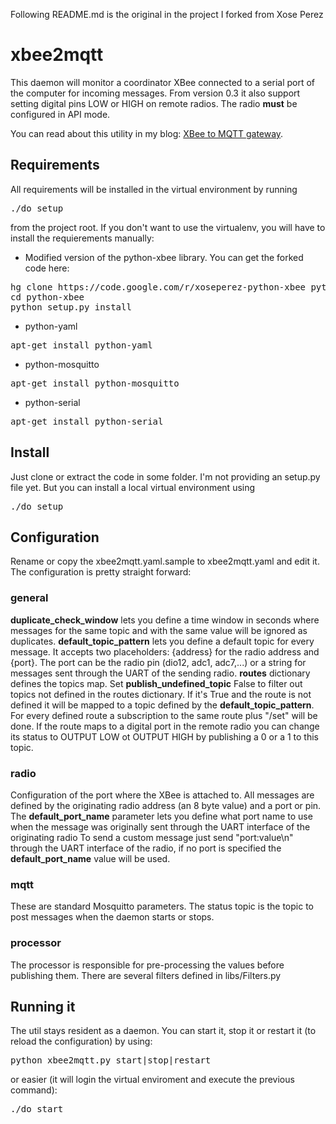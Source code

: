 Following README.md is the original in the project I forked from Xose Perez

# xbee2mqtt

This daemon will monitor a coordinator XBee connected to a serial port of the computer for incoming messages.
From version 0.3 it also support setting digital pins LOW or HIGH on remote radios.
The radio **must** be configured in API mode.

You can read about this utility in my blog: [XBee to MQTT gateway](http://tinkerman.eldiariblau.net/xbee-to-mqtt-gateway/ "XBee to MQTT gateway").

## Requirements

All requirements will be installed in the virtual environment by running

<pre>./do setup</pre>

from the project root. If you don't want to use the virtualenv, you will have to install
the requierements manually:

* Modified version of the python-xbee library. You can get the forked code here:
<pre>
hg clone https://code.google.com/r/xoseperez-python-xbee python-xbee
cd python-xbee
python setup.py install
</pre>

* python-yaml
<pre>apt-get install python-yaml</pre>

* python-mosquitto
<pre>apt-get install python-mosquitto</pre>

* python-serial
<pre>apt-get install python-serial</pre>


## Install

Just clone or extract the code in some folder. I'm not providing an setup.py file yet.
But you can install a local virtual environment using 

<pre>./do setup</pre>


## Configuration

Rename or copy the xbee2mqtt.yaml.sample to xbee2mqtt.yaml and edit it. The configuration is pretty straight forward:


### general

**duplicate_check_window** lets you define a time window in seconds where messages for the same topic and with the same value will be ignored as duplicates.
**default_topic_pattern** lets you define a default topic for every message. It accepts two placeholders: {address} for the radio address and {port}. 
The port can be the radio pin (dio12, adc1, adc7,...) or a string for messages sent through the UART of the sending radio. 
**routes** dictionary defines the topics map. 
Set **publish_undefined_topic** False to filter out topics not defined in the routes dictionary. 
If it's True and the route is not defined it will be mapped to a topic defined by the **default_topic_pattern**.
For every defined route a subscription to the same route plus "/set" will be done. 
If the route maps to a digital port in the remote radio you can change its status to OUTPUT LOW ot OUTPUT HIGH by publishing a 0 or a 1 to this topic.


### radio

Configuration of the port where the XBee is attached to.
All messages are defined by the originating radio address (an 8 byte value) and a port or pin.
The **default_port_name** parameter lets you define what port name to use when the message was originally sent through the UART interface of the originating radio 
To send a custom message just send "port:value\n" through the UART interface of the radio, if no port is specified the **default_port_name** value will be used.


### mqtt

These are standard Mosquitto parameters. The status topic is the topic to post messages when the daemon starts or stops.


### processor

The processor is responsible for pre-processing the values before publishing them. There are several filters defined in libs/Filters.py


## Running it

The util stays resident as a daemon. You can start it, stop it or restart it (to reload the configuration) by using:

<pre>python xbee2mqtt.py start|stop|restart</pre>

or easier (it will login the virtual enviroment and execute the previous command):

<pre>./do start</pre>




